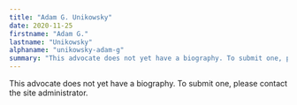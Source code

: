 ```yaml
---
title: "Adam G. Unikowsky"
date: 2020-11-25
firstname: "Adam G."
lastname: "Unikowsky"
alphaname: "unikowsky-adam-g"
summary: "This advocate does not yet have a biography. To submit one, please contact the site administrator."
---
```

This advocate does not yet have a biography. To submit one, please contact the site administrator.


